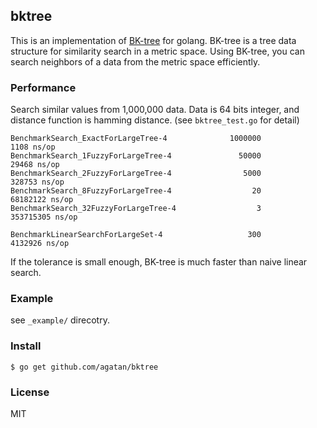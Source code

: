 ## bktree

This is an implementation of [BK-tree](https://en.wikipedia.org/wiki/BK-tree) for golang.
BK-tree is a tree data structure for similarity search in a metric space.
Using BK-tree, you can search neighbors of a data from the metric space efficiently.

### Performance

Search similar values from 1,000,000 data.
Data is 64 bits integer, and distance function is hamming distance.
(see `bktree_test.go` for detail)

```
BenchmarkSearch_ExactForLargeTree-4              1000000              1108 ns/op
BenchmarkSearch_1FuzzyForLargeTree-4               50000             29468 ns/op
BenchmarkSearch_2FuzzyForLargeTree-4                5000            328753 ns/op
BenchmarkSearch_8FuzzyForLargeTree-4                  20          68182122 ns/op
BenchmarkSearch_32FuzzyForLargeTree-4                  3         353715305 ns/op

BenchmarkLinearSearchForLargeSet-4                   300           4132926 ns/op
```

If the tolerance is small enough, BK-tree is much faster than naive linear search.


### Example

see `_example/` direcotry.

### Install

```
$ go get github.com/agatan/bktree
```

### License

MIT

